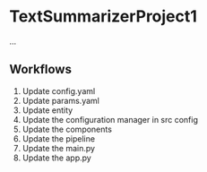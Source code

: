 # TextSummarizerProject1

...
## Workflows 
1. Update config.yaml 
2. Update params.yaml 
3. Update entity
4. Update the configuration manager in src config 
5. Update the components 
6. Update the pipeline
7. Update the main.py
8. Update the app.py 
